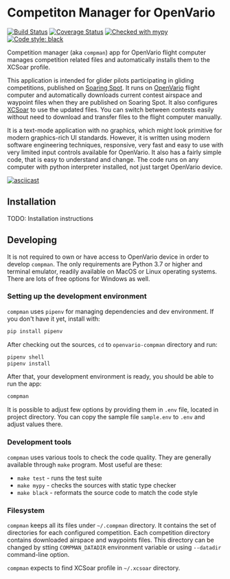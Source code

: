 # Competiton Manager for OpenVario

[![Build Status](https://travis-ci.com/kedder/openvario-compman.svg?branch=master)](https://travis-ci.com/kedder/openvario-compman)
[![Coverage Status](https://coveralls.io/repos/github/kedder/openvario-compman/badge.svg?branch=master)](https://coveralls.io/github/kedder/openvario-compman?branch=master)
[![Checked with mypy](http://www.mypy-lang.org/static/mypy_badge.svg)](http://mypy-lang.org/)
[![Code style: black](https://img.shields.io/badge/code%20style-black-000000.svg)](https://github.com/psf/black)

Competition manager (aka `compman`) app for OpenVario flight computer manages
competition related files and automatically installs them to the XCSoar
profile.

This application is intended for glider pilots participating in gliding
competitions, published on [Soaring Spot](https://soaringspot.com). It runs on
[OpenVario](https://openvario.org/) flight computer and automatically downloads
current contest airspace and waypoint files when they are published on Soaring
Spot. It also configures [XCSoar](https://xcsoar.org/) to use the updated
files. You can switch between contests easily without need to download and
transfer files to the flight computer manually.

It is a text-mode application with no graphics, which might look primitive for
modern graphics-rich UI standards. However, it is written using modern software
engineering techniques, responsive, very fast and easy to use with very limited
input controls available for OpenVario. It also has a fairly simple code, that
is easy to understand and change. The code runs on any computer with python
interpreter installed, not just target OpenVario device.

[![asciicast](https://asciinema.org/a/307125.svg)](https://asciinema.org/a/307125)

## Installation

TODO: Installation instructions

## Developing

It is not required to own or have access to OpenVario device in order to
develop `compman`. The only requirements are Python 3.7 or higher and terminal
emulator, readily available on MacOS or Linux operating systems. There are lots
of free options for Windows as well.

### Setting up the development environment

`compman` uses `pipenv` for managing dependencies and dev environment. If you
don't have it yet, install with:

```sh
pip install pipenv
```

After checking out the sources, `cd` to `openvario-compman` directory and run:

```sh
pipenv shell
pipenv install
```

After that, your development environment is ready, you should be able to run
the app:

```sh
compman
```

It is possible to adjust few options by providing them in `.env` file, located
in project directory. You can copy the sample file `sample.env` to `.env` and
adjust values there.

### Development tools

`compman` uses various tools to check the code quality. They are generally
available through `make` program. Most useful are these:

* `make test` - runs the test suite
* `make mypy` - checks the sources with static type checker
* `make black` - reformats the source code to match the code style

### Filesystem

`compman` keeps all its files under `~/.compman` directory. It contains the set
of directories for each configured competition. Each competition directory
contains downloaded airspace and waypoints files. This directory can be changed
by stting `COMPMAN_DATADIR` environment variable or using `--datadir`
command-line option.

`compman` expects to find XCSoar profile in `~/.xcsoar` directory.
